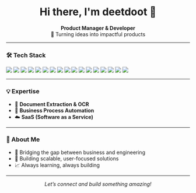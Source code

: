 <h1 align="center">Hi there, I'm deetdoot 👋</h1>
<p align="center">
  <b>Product Manager & Developer</b><br>
  🚀 Turning ideas into impactful products
</p>

---

### 🛠️ Tech Stack

<p>
  <img src="https://img.shields.io/badge/Python-3776AB?logo=python&logoColor=white" />
  <img src="https://img.shields.io/badge/PostgreSQL-4169E1?logo=postgresql&logoColor=white" />
  <img src="https://img.shields.io/badge/MySQL-4479A1?logo=mysql&logoColor=white" />
  <img src="https://img.shields.io/badge/Django-092E20?logo=django&logoColor=white" />
  <img src="https://img.shields.io/badge/Flask-000000?logo=flask&logoColor=white" />
  <img src="https://img.shields.io/badge/FastAPI-009688?logo=fastapi&logoColor=white" />
  <img src="https://img.shields.io/badge/REST-02569B?logo=rest&logoColor=white" />
  <img src="https://img.shields.io/badge/RabbitMQ-FF6600?logo=rabbitmq&logoColor=white" />
  <img src="https://img.shields.io/badge/Message_Queueing-FF6600?style=flat&logo=rabbitmq&logoColor=white" />
  <img src="https://img.shields.io/badge/RedisCache-DC382D?logo=redis&logoColor=white" />
  <img src="https://img.shields.io/badge/In--Memory_Cache-DC382D?style=flat&logo=redis&logoColor=white" />
  <img src="https://img.shields.io/badge/Data%20Modelling-4B8BBE?style=flat" />
  <img src="https://img.shields.io/badge/Schema--Design-4B8BBE?style=flat" />
  <img src="https://img.shields.io/badge/Database_Design-0064a5?logo=postgresql&logoColor=white" />
  <img src="https://img.shields.io/badge/DB_Implementation-0064a5?style=flat" />
  <img src="https://img.shields.io/badge/Distributed_Systems-00bfae?style=flat" />
  <img src="https://img.shields.io/badge/Microservices-00bfae?style=flat" />
  
</p>

---

### 💡 Expertise

- 📝 <b>Document Extraction & OCR</b>
- 🤖 <b>Business Process Automation</b>
- ☁️ <b>SaaS (Software as a Service)</b>

---

### 🌟 About Me

- 🔄 Bridging the gap between business and engineering
- 🧩 Building scalable, user-focused solutions
- 📈 Always learning, always building

---

<p align="center">
  <em>Let’s connect and build something amazing!</em>
</p>
